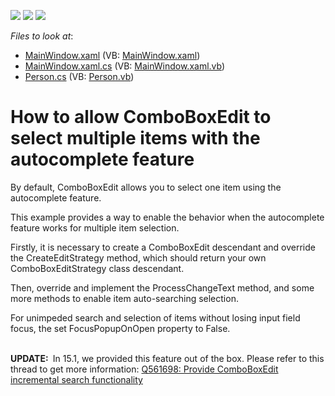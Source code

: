 <!-- default badges list -->
![](https://img.shields.io/endpoint?url=https://codecentral.devexpress.com/api/v1/VersionRange/128644302/22.2.2%2B)
[![](https://img.shields.io/badge/Open_in_DevExpress_Support_Center-FF7200?style=flat-square&logo=DevExpress&logoColor=white)](https://supportcenter.devexpress.com/ticket/details/E4226)
[![](https://img.shields.io/badge/📖_How_to_use_DevExpress_Examples-e9f6fc?style=flat-square)](https://docs.devexpress.com/GeneralInformation/403183)
<!-- default badges end -->
<!-- default file list -->
*Files to look at*:

* [MainWindow.xaml](./CS/CustomCheckComboBox/MainWindow.xaml) (VB: [MainWindow.xaml](./VB/CustomCheckComboBox/MainWindow.xaml))
* [MainWindow.xaml.cs](./CS/CustomCheckComboBox/MainWindow.xaml.cs) (VB: [MainWindow.xaml.vb](./VB/CustomCheckComboBox/MainWindow.xaml.vb))
* [Person.cs](./CS/CustomCheckComboBox/Person.cs) (VB: [Person.vb](./VB/CustomCheckComboBox/Person.vb))
<!-- default file list end -->
# How to allow ComboBoxEdit to select multiple items with the autocomplete feature


<p>By default, ComboBoxEdit allows you to select one item using the autocomplete feature.</p>
<p>This example provides a way to enable the behavior when the autocomplete feature works for multiple item selection.</p>
<p>Firstly, it is necessary to create a ComboBoxEdit descendant and override the CreateEditStrategy method, which should return your own ComboBoxEditStrategy class descendant.</p>
<p>Then, override and implement the ProcessChangeText method, and some more methods to enable item auto-searching selection.</p>
<p>For unimpeded search and selection of items without losing input field focus, the set FocusPopupOnOpen property to False.<br /><br /></p>
<p><strong>UPDATE: </strong> In 15.1, we provided this feature out of the box. Please refer to this thread to get more information: <a href="https://www.devexpress.com/Support/Center/p/Q561698">Q561698: Provide ComboBoxEdit incremental search functionality </a></p>

<br/>


